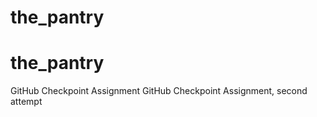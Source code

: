 # the_pantry
# the_pantry
GitHub Checkpoint Assignment
GitHub Checkpoint Assignment, second attempt
